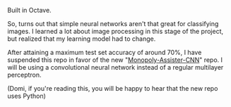 Built in Octave.

So, turns out that simple neural networks aren't that great for classifying images. I learned a lot about image processing in this stage of the project, but realized that my learning model had to change.

After attaining a maximum test set accuracy of around 70%, I have suspended this repo in favor of the new "[Monopoly-Assister-CNN](https://github.com/wertyyyy12/Monopoly-Assister-CNN)" repo. I will be using a convolutional neural network instead of a regular multilayer perceptron. 













(Domi, if you're reading this, you will be happy to hear that the new repo uses Python)
